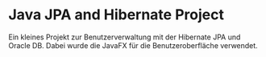 # Java JPA and Hibernate Project
Ein kleines Projekt zur Benutzerverwaltung mit der Hibernate JPA und Oracle DB.
Dabei wurde die JavaFX für die Benutzeroberfläche verwendet.


